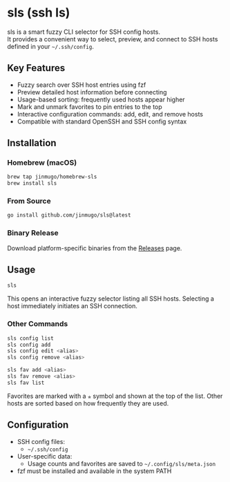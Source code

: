 # sls (ssh ls)

sls is a smart fuzzy CLI selector for SSH config hosts.  
It provides a convenient way to select, preview, and connect to SSH hosts defined in your `~/.ssh/config`. 

## Key Features

- Fuzzy search over SSH host entries using fzf
- Preview detailed host information before connecting
- Usage-based sorting: frequently used hosts appear higher
- Mark and unmark favorites to pin entries to the top
- Interactive configuration commands: add, edit, and remove hosts
- Compatible with standard OpenSSH and SSH config syntax

## Installation

### Homebrew (macOS)

```bash
brew tap jinmugo/homebrew-sls
brew install sls
````

### From Source

```bash
go install github.com/jinmugo/sls@latest
```

### Binary Release

Download platform-specific binaries from the [Releases](https://github.com/jinmugo/sls/releases) page.

## Usage

```bash
sls
```

This opens an interactive fuzzy selector listing all SSH hosts. Selecting a host immediately initiates an SSH connection.

### Other Commands

```bash
sls config list
sls config add
sls config edit <alias>
sls config remove <alias>

sls fav add <alias>
sls fav remove <alias>
sls fav list
```

Favorites are marked with a `⭐︎` symbol and shown at the top of the list. Other hosts are sorted based on how frequently they are used.

## Configuration

- SSH config files:
  - `~/.ssh/config`
- User-specific data:
  - Usage counts and favorites are saved to `~/.config/sls/meta.json`
- fzf must be installed and available in the system PATH
